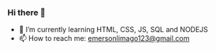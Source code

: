 ### Hi there 👋

- 🌱 I’m currently learning HTML, CSS, JS, SQL and NODEJS
- 📫 How to reach me: emersonlimago123@gmail.com
